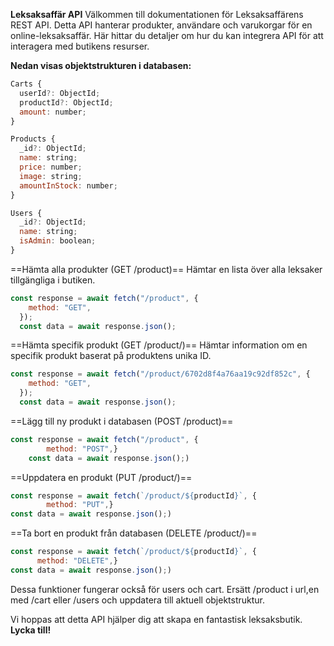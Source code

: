 <b>Leksaksaffär API</b>
Välkommen till dokumentationen för Leksaksaffärens REST API. Detta API hanterar produkter, användare och varukorgar för en online-leksaksaffär. Här hittar du detaljer om hur du kan integrera API
för att interagera med butikens resurser.


<b>Nedan visas objektstrukturen i databasen:</b>
```js
Carts {
  userId?: ObjectId;
  productId?: ObjectId;
  amount: number;
}

Products {
  _id?: ObjectId;
  name: string;
  price: number;
  image: string;
  amountInStock: number;
}

Users {
  _id?: ObjectId;
  name: string;
  isAdmin: boolean;
}
```

==Hämta alla produkter (GET /product)==
Hämtar en lista över alla leksaker tillgängliga i butiken.
```js
const response = await fetch("/product", {
    method: "GET",
  });
  const data = await response.json();
```

==Hämta specifik produkt (GET /product/)==
Hämtar information om en specifik produkt baserat på produktens unika ID.

```js
const response = await fetch("/product/6702d8f4a76aa19c92df852c", {
    method: "GET",
  });
  const data = await response.json();
```

==Lägg till ny produkt i databasen (POST /product)==

```js
const response = await fetch("/product", {
        method: "POST",}
	const data = await response.json();)
```


==Uppdatera en produkt (PUT /product/)==

```js
const response = await fetch(`/product/${productId}`, {
        method: "PUT",}
const data = await response.json();)
``` 

==Ta bort en produkt från databasen (DELETE /product/)==

```js
const response = await fetch(`/product/${productId}`, {
      method: "DELETE",}
const data = await response.json();)
```

Dessa funktioner fungerar också för users och cart. 
Ersätt /product i url,en med /cart eller /users och uppdatera till aktuell objektstruktur.


Vi hoppas att detta API hjälper dig att skapa en fantastisk leksaksbutik. 
<b>Lycka till!</b>

